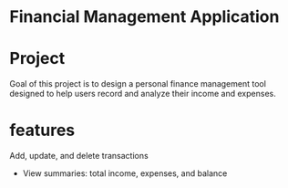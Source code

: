 # Financial Management Application

# Project
Goal of this project is to design a personal finance management tool designed to help users record and analyze their income and expenses.  

# features
 Add, update, and delete transactions  
- View summaries: total income, expenses, and balance  
